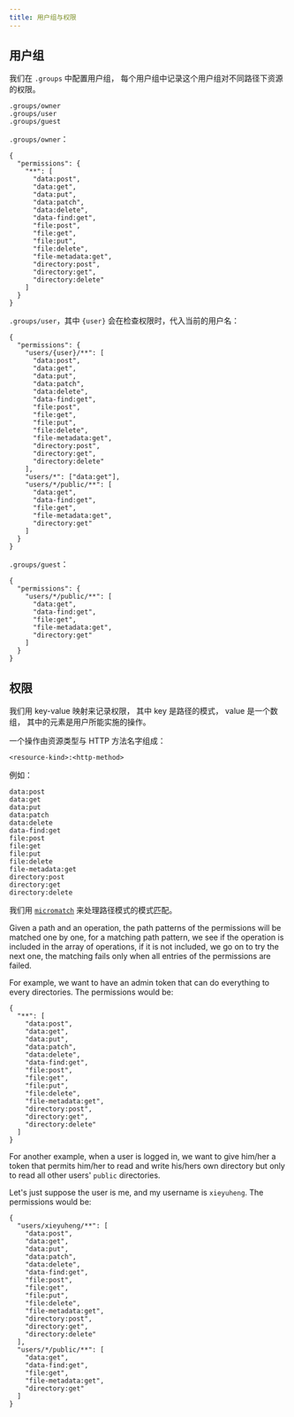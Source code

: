 ```yaml
---
title: 用户组与权限
---
```


## 用户组

我们在 `.groups` 中配置用户组，
每个用户组中记录这个用户组对不同路径下资源的权限。

```
.groups/owner
.groups/user
.groups/guest
```

`.groups/owner`：

```
{
  "permissions": {
    "**": [
      "data:post",
      "data:get",
      "data:put",
      "data:patch",
      "data:delete",
      "data-find:get",
      "file:post",
      "file:get",
      "file:put",
      "file:delete",
      "file-metadata:get",
      "directory:post",
      "directory:get",
      "directory:delete"
    ]
  }
}
```

`.groups/user`，其中 `{user}` 会在检查权限时，代入当前的用户名：

```
{
  "permissions": {
    "users/{user}/**": [
      "data:post",
      "data:get",
      "data:put",
      "data:patch",
      "data:delete",
      "data-find:get",
      "file:post",
      "file:get",
      "file:put",
      "file:delete",
      "file-metadata:get",
      "directory:post",
      "directory:get",
      "directory:delete"
    ],
    "users/*": ["data:get"],
    "users/*/public/**": [
      "data:get",
      "data-find:get",
      "file:get",
      "file-metadata:get",
      "directory:get"
    ]
  }
}
```

`.groups/guest`：

```
{
  "permissions": {
    "users/*/public/**": [
      "data:get",
      "data-find:get",
      "file:get",
      "file-metadata:get",
      "directory:get"
    ]
  }
}
```

## 权限

我们用 key-value 映射来记录权限，
其中 key 是路径的模式，
value 是一个数组，
其中的元素是用户所能实施的操作。

一个操作由资源类型与 HTTP 方法名字组成：

```
<resource-kind>:<http-method>
```

例如：

```
data:post
data:get
data:put
data:patch
data:delete
data-find:get
file:post
file:get
file:put
file:delete
file-metadata:get
directory:post
directory:get
directory:delete
```

我们用 [`micromatch`](https://github.com/micromatch/micromatch)
来处理路径模式的模式匹配。

Given a path and an operation, the path patterns of the permissions
will be matched one by one, for a matching path pattern,
we see if the operation is included in the array of operations,
if it is not included, we go on to try the next one,
the matching fails only when all entries of the permissions are failed.

For example, we want to have an admin token
that can do everything to every directories.
The permissions would be:

```
{
  "**": [
    "data:post",
    "data:get",
    "data:put",
    "data:patch",
    "data:delete",
    "data-find:get",
    "file:post",
    "file:get",
    "file:put",
    "file:delete",
    "file-metadata:get",
    "directory:post",
    "directory:get",
    "directory:delete"
  ]
}
```

For another example, when a user is logged in,
we want to give him/her a token
that permits him/her to read and write his/hers own directory
but only to read all other users' `public` directories.

Let's just suppose the user is me, and my username is `xieyuheng`.
The permissions would be:

```
{
  "users/xieyuheng/**": [
    "data:post",
    "data:get",
    "data:put",
    "data:patch",
    "data:delete",
    "data-find:get",
    "file:post",
    "file:get",
    "file:put",
    "file:delete",
    "file-metadata:get",
    "directory:post",
    "directory:get",
    "directory:delete"
  ],
  "users/*/public/**": [
    "data:get",
    "data-find:get",
    "file:get",
    "file-metadata:get",
    "directory:get"
  ]
}
```
